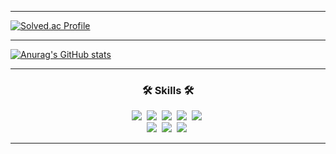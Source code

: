 
<hr>

[![Solved.ac Profile](http://mazassumnida.wtf/api/v2/generate_badge?boj=moonho0423)](https://solved.ac/moonho0423/)

<hr>

[![Anurag's GitHub stats](https://github-readme-stats.vercel.app/api?username=tjsduq0423&theme=dark&show_icons=true)](https://github.com/anuraghazra/github-readme-stats)

<hr>

<h3 align="center">🛠 Skills 🛠</h3>
<p align="center">
<img src="https://img.shields.io/badge/JavaScript-F7DF1E?style=flat-square&logo=JavaScript&logoColor=white"/></a>&nbsp
<img src="https://img.shields.io/badge/CSS3-1572B6?style=flat-square&logo=CSS3&logoColor=white"/></a>&nbsp
<img src="https://img.shields.io/badge/HTML5-E34F26?style=flat-square&logo=HTML5&logoColor=white"/></a>&nbsp
<img src="https://img.shields.io/badge/Vue.js-4FC08D?style=flat-square&logo=Vue.js&logoColor=white"/></a>&nbsp
<img src="https://img.shields.io/badge/Node.js-339933?style=flat-square&logo=Node.js&logoColor=white"/></a>&nbsp

<br>
<img src="https://img.shields.io/badge/Spring-6DB33F?style=flat-square&logo=Spring&logoColor=white"/></a>&nbsp
<img src="https://img.shields.io/badge/SpringBoot-6DB33F?style=flat-square&logo=SpringBoot&logoColor=white"/></a>&nbsp
<img src="https://img.shields.io/badge/MySQL-4479A1?style=flat-square&logo=MySQL&logoColor=white"/></a>&nbsp
</p>

<hr>




